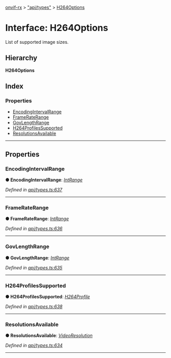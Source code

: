 [onvif-rx](../README.md) > ["api/types"](../modules/_api_types_.md) > [H264Options](../interfaces/_api_types_.h264options.md)

# Interface: H264Options

List of supported image sizes.

## Hierarchy

**H264Options**

## Index

### Properties

* [EncodingIntervalRange](_api_types_.h264options.md#encodingintervalrange)
* [FrameRateRange](_api_types_.h264options.md#frameraterange)
* [GovLengthRange](_api_types_.h264options.md#govlengthrange)
* [H264ProfilesSupported](_api_types_.h264options.md#h264profilessupported)
* [ResolutionsAvailable](_api_types_.h264options.md#resolutionsavailable)

---

## Properties

<a id="encodingintervalrange"></a>

###  EncodingIntervalRange

**● EncodingIntervalRange**: *[IntRange](_api_types_.intrange.md)*

*Defined in [api/types.ts:637](https://github.com/patrickmichalina/onvif-rx/blob/d62cee9/src/api/types.ts#L637)*

___
<a id="frameraterange"></a>

###  FrameRateRange

**● FrameRateRange**: *[IntRange](_api_types_.intrange.md)*

*Defined in [api/types.ts:636](https://github.com/patrickmichalina/onvif-rx/blob/d62cee9/src/api/types.ts#L636)*

___
<a id="govlengthrange"></a>

###  GovLengthRange

**● GovLengthRange**: *[IntRange](_api_types_.intrange.md)*

*Defined in [api/types.ts:635](https://github.com/patrickmichalina/onvif-rx/blob/d62cee9/src/api/types.ts#L635)*

___
<a id="h264profilessupported"></a>

###  H264ProfilesSupported

**● H264ProfilesSupported**: *[H264Profile](../enums/_api_types_.h264profile.md)*

*Defined in [api/types.ts:638](https://github.com/patrickmichalina/onvif-rx/blob/d62cee9/src/api/types.ts#L638)*

___
<a id="resolutionsavailable"></a>

###  ResolutionsAvailable

**● ResolutionsAvailable**: *[VideoResolution](_api_types_.videoresolution.md)*

*Defined in [api/types.ts:634](https://github.com/patrickmichalina/onvif-rx/blob/d62cee9/src/api/types.ts#L634)*

___

